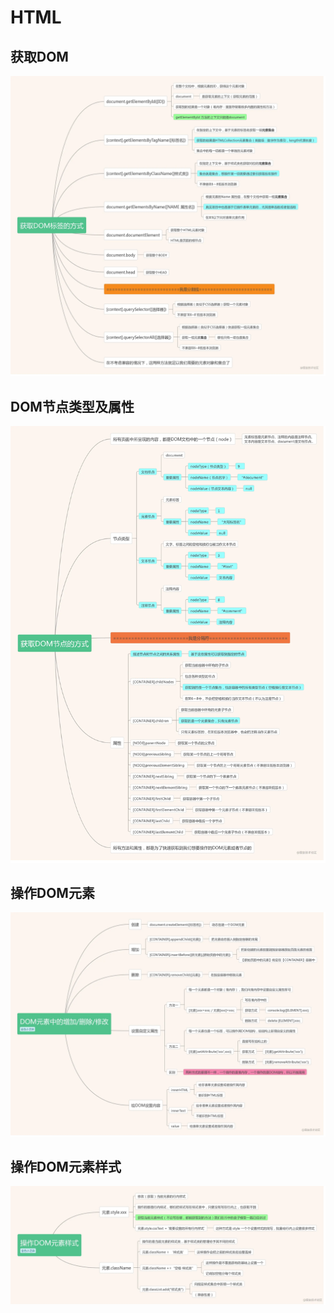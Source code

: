 # HTML
## 获取DOM
![blockchain](./image/html/获取DOM.png "获取DOM")   
  
## DOM节点类型及属性
![blockchain](./image/html/DOM节点类型及属性.png "DOM节点类型及属性")   

## 操作DOM元素
![blockchain](./image/html/操作DOM元素.png "操作DOM元素")   

## 操作DOM元素样式
![blockchain](./image/html/操作DOM元素样式.png "操作DOM元素样式")   
